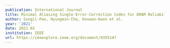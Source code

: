 ```yaml
---
publication: International Journal
title: Minimal Aliasing Single-Error-Correction Codes for DRAM Reliability Improvement
author: Sungil-Pae, Hyungmin-Cho, Konwoo-Kwon et al.
year: '2021'
date: 2021-02
institution: IEEE
url: https://ieeexplore.ieee.org/document/9355147
---
```


